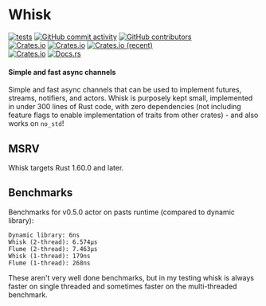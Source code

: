 # Whisk
[![tests](https://github.com/ardaku/whisk/actions/workflows/ci.yml/badge.svg)](https://github.com/ardaku/whisk/actions/workflows/ci.yml)
[![GitHub commit activity](https://img.shields.io/github/commit-activity/y/ardaku/whisk)](https://github.com/ardaku/whisk/)
[![GitHub contributors](https://img.shields.io/github/contributors/ardaku/whisk)](https://github.com/ardaku/whisk/graphs/contributors)  
[![Crates.io](https://img.shields.io/crates/v/whisk)](https://crates.io/crates/whisk)
[![Crates.io](https://img.shields.io/crates/d/whisk)](https://crates.io/crates/whisk)
[![Crates.io (recent)](https://img.shields.io/crates/dr/whisk)](https://crates.io/crates/whisk)  
[![Crates.io](https://img.shields.io/crates/l/whisk)](https://github.com/ardaku/whisk/search?l=Text&q=license)
[![Docs.rs](https://docs.rs/whisk/badge.svg)](https://docs.rs/whisk/)

#### Simple and fast async channels
Simple and fast async channels that can be used to implement futures, streams,
notifiers, and actors.  Whisk is purposely kept small, implemented in under 300
lines of Rust code, with zero dependencies (not including feature flags to
enable implementation of traits from other crates) - and also works on `no_std`!

## MSRV
Whisk targets Rust 1.60.0 and later.

## Benchmarks
Benchmarks for v0.5.0 actor on pasts runtime (compared to dynamic library):

```
Dynamic library: 6ns
Whisk (2-thread): 6.574µs
Flume (2-thread): 7.463µs
Whisk (1-thread): 179ns
Flume (1-thread): 268ns
```

These aren't very well done benchmarks, but in my testing whisk is always faster
on single threaded and sometimes faster on the multi-threaded benchmark.
